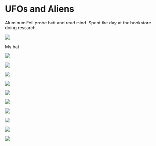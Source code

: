 # UFOs and Aliens

Aluminum Foil probe butt and read mind. Spent the day at the bookstore doing research.

![](/blog/pics/09-UFO/09-UFO1.jpg)

My hat

![](/blog/pics/09-UFO/09-UFO2.jpg)

![](/blog/pics/09-UFO/09-UFO3.jpg)

![](/blog/pics/09-UFO/09-UFO4.jpg)

![](/blog/pics/09-UFO/09-UFO5.jpg)

![](/blog/pics/09-UFO/09-UFO6.jpg)

![](/blog/pics/09-UFO/09-UFO7.jpg)

![](/blog/pics/09-UFO/09-UFO8.jpg)

![](/blog/pics/09-UFO/09-UFO9.jpg)

![](/blog/pics/09-UFO/09-UFO10.jpg)

![](/blog/pics/09-UFO/09-UFO11.jpg)
